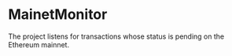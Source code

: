 # MainetMonitor
The project listens for transactions whose status is pending on the Ethereum mainnet.
